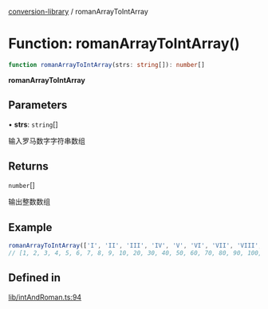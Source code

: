 [conversion-library](../globals.md) / romanArrayToIntArray

# Function: romanArrayToIntArray()

```ts
function romanArrayToIntArray(strs: string[]): number[]
```

**romanArrayToIntArray**

<Badge type="tip" text="version: v0.0.11+" />

## Parameters

• **strs**: `string`[]

输入罗马数字字符串数组

## Returns

`number`[]

输出整数数组

## Example

```ts
romanArrayToIntArray(['I', 'II', 'III', 'IV', 'V', 'VI', 'VII', 'VIII', 'IX', 'X', 'XX', 'XXX', 'XL', 'L', 'LX', 'LXX', 'LXXX', 'XC', 'C', 'CC', 'CCC', 'CD', 'D', 'DC', 'DCC', 'DCCC', 'CM', 'M', 'MM'])
// [1, 2, 3, 4, 5, 6, 7, 8, 9, 10, 20, 30, 40, 50, 60, 70, 80, 90, 100, 200, 300, 400, 500, 600, 700, 800, 900, 1000, 2000]
```

## Defined in

[lib/intAndRoman.ts:94](https://github.com/fxss5201/conversion-library/blob/main/lib/intAndRoman.ts#L94)
